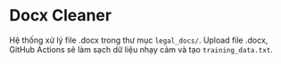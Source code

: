 # Docx Cleaner
Hệ thống xử lý file .docx trong thư mục `legal_docs/`. Upload file .docx, GitHub Actions sẽ làm sạch dữ liệu nhạy cảm và tạo `training_data.txt`.
